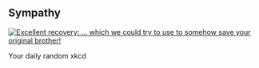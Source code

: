 ## Sympathy
[![Excellent recovery: ... which we could try to use to somehow save your original brother!](https://imgs.xkcd.com/comics/sympathy.png)](https://xkcd.com/660/ "Excellent recovery: ... which we could try to use to somehow save your original brother!")

Your daily random xkcd
